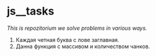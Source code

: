 # js__tasks

<i>This is repozitorium we solve problems in various ways.</i>

1. Каждая четная буква с лове заглавная.
2. Данна функция с массивом и количеством чанков.
